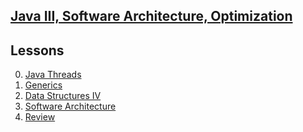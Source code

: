## <b><u>Java III, Software Architecture, Optimization</u></b>


## Lessons
0. [Java Threads](https://github.com/floreo-labs/Java-Core-Curriculum/tree/master/lessons/threads)
1. [Generics]()
2. [Data Structures IV]()
3. [Software Architecture]()
4. [Review]()